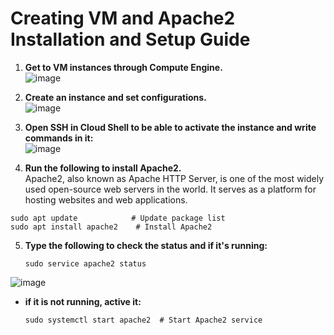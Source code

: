# Creating VM and Apache2 Installation and Setup Guide

1. **Get to VM instances through Compute Engine.**  
   ![image](https://github.com/user-attachments/assets/a6f3526e-68a1-4f58-8f7c-262ffbce92ec)

2. **Create an instance and set configurations.**  
   ![image](https://github.com/user-attachments/assets/d9390456-d337-4ce0-b2b7-205aaee843bf)

3. **Open SSH in Cloud Shell to be able to activate the instance and write commands in it:**  
   ![image](https://github.com/user-attachments/assets/4f681902-3acd-4587-bad3-531045eaeffd)

4. **Run the following to install Apache2.**  
   Apache2, also known as Apache HTTP Server, is one of the most widely used open-source web servers in the world. It serves as a platform for hosting websites and web applications.

```
sudo apt update            # Update package list
sudo apt install apache2    # Install Apache2
```
5. **Type the following to check the status and if it's running:**

   ```
   sudo service apache2 status 
   ```

![image](https://github.com/user-attachments/assets/f1f2e3bb-589e-435a-befd-41c01bceabd9)

- **if it is not running, active it:**

  ```
  sudo systemctl start apache2  # Start Apache2 service
  ```
